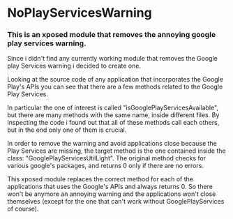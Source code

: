 # NoPlayServicesWarning
### This is an xposed module that removes the annoying google play services warning.

Since i didn't find any currently working module that removes the Google play Services warning i decided to create one.

Looking at the source code of any application that incorporates the Google Play's APIs you can see that there are a few methods related to the Google Play Services.

In particular the one of interest is called "isGooglePlayServicesAvailable", but there are many methods with the same name, inside different files.
By inspecting the code i found out that all of these methods call each others, but in the end only one of them is crucial.

In order to remove the warning and avoid applications close because the Play Services are missing, the target method is the one contained inside the
class: "GooglePlayServicesUtilLight".
The original method checks for various google's packages, and returns 0 only if there are no errors.

This xposed module replaces the correct method for each of the applications that uses the Google's APIs and always returns 0.
So there won't be anymore an annoying warning and the applications won't close themselves (except for the one that can't work without GooglePlayServices of course).
